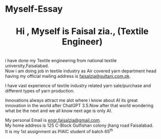 # Myself-Essay
<h1 align="center">Hi , Myself is Faisal zia., (Textile Engineer)</h1>
<br>
i have done my Textile engineering from national textile university,Faisalabad.
<br>
Now i am doing job in textile industry as Air covered yarn department head having my official mailing address is <a href="mailto:faisalzia@sultani.com.pk">faisalzia@sultani.com.pk</a>.<p>I have vast experience of textile industry related yarn sale/purchase and different types of yarn production.</p><p>Innovations always attract me alot where i know about AI its great innovation in the world after ChatGPT 3.5.Now after that world wondering what be the next and we all know next age is only AI.</p>
My personal Email is <a href="mailto:engr.faisalzia@gmail.com">engr.faisalzia@gmail.com</a>.
<br>
My home address is 125 C-Block Gulfishan colony jhang road Faisalabad.
<br>
It is my 1st assignment as PIAIC student of batch 65<sup>th</sup>
